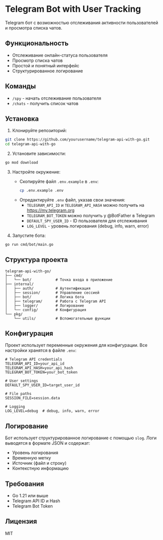 # Telegram Bot with User Tracking

Telegram бот с возможностью отслеживания активности пользователей и просмотра списка чатов.

## Функциональность

- Отслеживание онлайн-статуса пользователя
- Просмотр списка чатов
- Простой и понятный интерфейс
- Структурированное логирование

## Команды

- `/spy` - начать отслеживание пользователя
- `/chats` - получить список чатов

## Установка

1. Клонируйте репозиторий:

```bash
git clone https://github.com/yourusername/telegram-api-with-go.git
cd telegram-api-with-go
```

2. Установите зависимости:

```bash
go mod download
```

3. Настройте окружение:

   - Скопируйте файл `.env.example` в `.env`:
     ```bash
     cp .env.example .env
     ```
   - Отредактируйте `.env` файл, указав свои значения:
     - `TELEGRAM_API_ID` и `TELEGRAM_API_HASH` можно получить на https://my.telegram.org
     - `TELEGRAM_BOT_TOKEN` можно получить у @BotFather в Telegram
     - `DEFAULT_SPY_USER_ID` - ID пользователя для отслеживания
     - `LOG_LEVEL` - уровень логирования (debug, info, warn, error)

4. Запустите бота:

```bash
go run cmd/bot/main.go
```

## Структура проекта

```
telegram-api-with-go/
├── cmd/
│   └── bot/           # Точка входа в приложение
├── internal/
│   ├── auth/          # Аутентификация
│   ├── session/       # Управление сессией
│   ├── bot/           # Логика бота
│   ├── telegram/      # Работа с Telegram API
│   ├── logger/        # Логирование
│   └── config/        # Конфигурация
└── pkg/
    └── utils/         # Вспомогательные функции
```

## Конфигурация

Проект использует переменные окружения для конфигурации. Все настройки хранятся в файле `.env`:

```env
# Telegram API credentials
TELEGRAM_API_ID=your_api_id
TELEGRAM_API_HASH=your_api_hash
TELEGRAM_BOT_TOKEN=your_bot_token

# User settings
DEFAULT_SPY_USER_ID=target_user_id

# File paths
SESSION_FILE=session.data

# Logging
LOG_LEVEL=debug  # debug, info, warn, error
```

## Логирование

Бот использует структурированное логирование с помощью `slog`. Логи выводятся в формате JSON и содержат:

- Уровень логирования
- Временную метку
- Источник (файл и строку)
- Контекстную информацию

## Требования

- Go 1.21 или выше
- Telegram API ID и Hash
- Telegram Bot Token

## Лицензия

MIT
